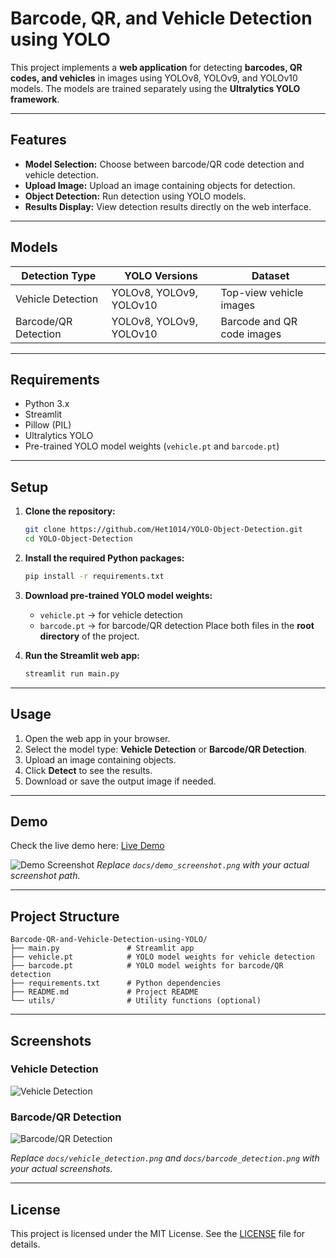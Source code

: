 # Barcode, QR, and Vehicle Detection using YOLO

This project implements a **web application** for detecting **barcodes, QR codes, and vehicles** in images using YOLOv8, YOLOv9, and YOLOv10 models. The models are trained separately using the **Ultralytics YOLO framework**.

---

## Features

* **Model Selection:** Choose between barcode/QR code detection and vehicle detection.
* **Upload Image:** Upload an image containing objects for detection.
* **Object Detection:** Run detection using YOLO models.
* **Results Display:** View detection results directly on the web interface.

---

## Models

| Detection Type       | YOLO Versions           | Dataset                    |
| -------------------- | ----------------------- | -------------------------- |
| Vehicle Detection    | YOLOv8, YOLOv9, YOLOv10 | Top-view vehicle images    |
| Barcode/QR Detection | YOLOv8, YOLOv9, YOLOv10 | Barcode and QR code images |

---

## Requirements

* Python 3.x
* Streamlit
* Pillow (PIL)
* Ultralytics YOLO
* Pre-trained YOLO model weights (`vehicle.pt` and `barcode.pt`)

---

## Setup

1. **Clone the repository:**

   ```bash
   git clone https://github.com/Het1014/YOLO-Object-Detection.git
   cd YOLO-Object-Detection
   ```

2. **Install the required Python packages:**

   ```bash
   pip install -r requirements.txt
   ```

3. **Download pre-trained YOLO model weights:**

   * `vehicle.pt` → for vehicle detection
   * `barcode.pt` → for barcode/QR detection
     Place both files in the **root directory** of the project.

4. **Run the Streamlit web app:**

   ```bash
   streamlit run main.py
   ```

---

## Usage

1. Open the web app in your browser.
2. Select the model type: **Vehicle Detection** or **Barcode/QR Detection**.
3. Upload an image containing objects.
4. Click **Detect** to see the results.
5. Download or save the output image if needed.

---

## Demo

Check the live demo here: [Live Demo](https://yolo-barcode-vehicle-detection.streamlit.app/)

![Demo Screenshot](docs/demo_screenshot.png)
*Replace `docs/demo_screenshot.png` with your actual screenshot path.*

---

## Project Structure

```
Barcode-QR-and-Vehicle-Detection-using-YOLO/
├── main.py               # Streamlit app
├── vehicle.pt            # YOLO model weights for vehicle detection
├── barcode.pt            # YOLO model weights for barcode/QR detection
├── requirements.txt      # Python dependencies
├── README.md             # Project README
└── utils/                # Utility functions (optional)
```

---

## Screenshots

### Vehicle Detection

![Vehicle Detection](docs/vehicle_detection.png)

### Barcode/QR Detection

![Barcode/QR Detection](docs/barcode_detection.png)

*Replace `docs/vehicle_detection.png` and `docs/barcode_detection.png` with your actual screenshots.*

---

## License

This project is licensed under the MIT License. See the [LICENSE](LICENSE) file for details.
